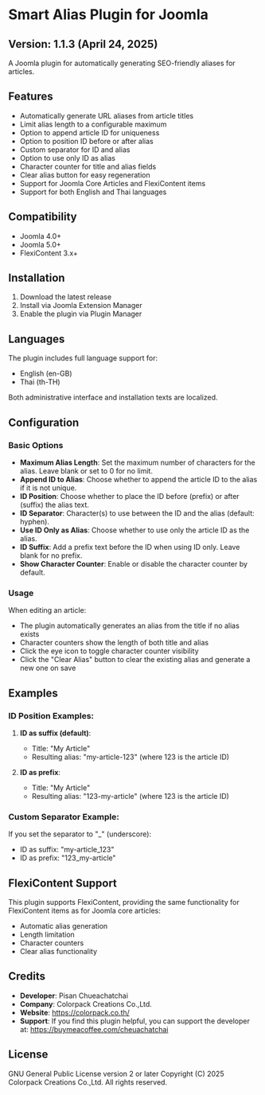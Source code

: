 # Smart Alias Plugin for Joomla

## Version: 1.1.3 (April 24, 2025)

A Joomla plugin for automatically generating SEO-friendly aliases for articles.

## Features

- Automatically generate URL aliases from article titles
- Limit alias length to a configurable maximum
- Option to append article ID for uniqueness
- Option to position ID before or after alias
- Custom separator for ID and alias
- Option to use only ID as alias
- Character counter for title and alias fields
- Clear alias button for easy regeneration
- Support for Joomla Core Articles and FlexiContent items
- Support for both English and Thai languages

## Compatibility

- Joomla 4.0+
- Joomla 5.0+
- FlexiContent 3.x+

## Installation

1. Download the latest release
2. Install via Joomla Extension Manager
3. Enable the plugin via Plugin Manager

## Languages

The plugin includes full language support for:
- English (en-GB)
- Thai (th-TH)

Both administrative interface and installation texts are localized.

## Configuration

### Basic Options

- **Maximum Alias Length**: Set the maximum number of characters for the alias. Leave blank or set to 0 for no limit.
- **Append ID to Alias**: Choose whether to append the article ID to the alias if it is not unique.
- **ID Position**: Choose whether to place the ID before (prefix) or after (suffix) the alias text.
- **ID Separator**: Character(s) to use between the ID and the alias (default: hyphen).
- **Use ID Only as Alias**: Choose whether to use only the article ID as the alias.
- **ID Suffix**: Add a prefix text before the ID when using ID only. Leave blank for no prefix.
- **Show Character Counter**: Enable or disable the character counter by default.

### Usage

When editing an article:
- The plugin automatically generates an alias from the title if no alias exists
- Character counters show the length of both title and alias
- Click the eye icon to toggle character counter visibility
- Click the "Clear Alias" button to clear the existing alias and generate a new one on save

## Examples

### ID Position Examples:

1. **ID as suffix (default)**: 
   - Title: "My Article"
   - Resulting alias: "my-article-123" (where 123 is the article ID)

2. **ID as prefix**:
   - Title: "My Article"
   - Resulting alias: "123-my-article" (where 123 is the article ID)

### Custom Separator Example:

If you set the separator to "_" (underscore):
- ID as suffix: "my-article_123"
- ID as prefix: "123_my-article"

## FlexiContent Support

This plugin supports FlexiContent, providing the same functionality for FlexiContent items as for Joomla core articles:
- Automatic alias generation
- Length limitation
- Character counters
- Clear alias functionality

## Credits

- **Developer**: Pisan Chueachatchai
- **Company**: Colorpack Creations Co.,Ltd.
- **Website**: https://colorpack.co.th/
- **Support**: If you find this plugin helpful, you can support the developer at: https://buymeacoffee.com/cheuachatchai

## License

GNU General Public License version 2 or later
Copyright (C) 2025 Colorpack Creations Co.,Ltd. All rights reserved.
